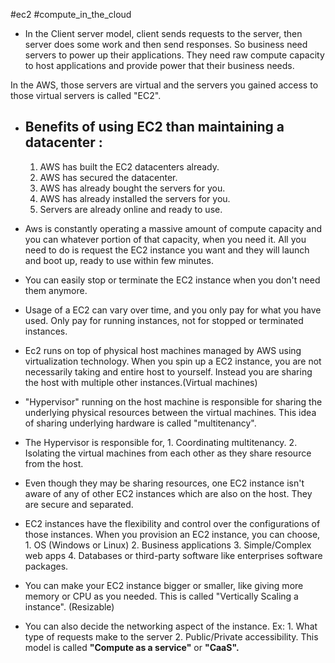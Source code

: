 #ec2 #compute_in_the_cloud
- In the Client server model, client sends requests to the server, then server does some work and then send responses.
	So business need servers to power up their applications. They need raw compute capacity to host applications and provide power that their business needs.

In the AWS, those servers are virtual and the servers you gained access to those virtual servers is called "EC2".

- ## Benefits of using EC2 than maintaining a datacenter :
	1. AWS has built the EC2 datacenters already.
	2. AWS has secured the datacenter.
	3. AWS has already bought the servers for you.
	4. AWS has already installed the servers for you.
	5. Servers are already online and ready to use.

- Aws is constantly operating a massive amount of compute capacity and you can whatever portion of that capacity, when you need it. All you need to do is request the EC2 instance you want and they will launch and boot up, ready to use within few minutes.
- You can easily stop or terminate the EC2 instance when you don't need them anymore.
- Usage of a EC2 can vary over time, and you only pay for what you have used.
	Only pay for running instances, not for stopped or terminated instances.

- Ec2 runs on top of physical host machines managed by AWS using virtualization technology. When you spin up a EC2 instance, you are not necessarily taking and entire host to yourself. Instead you are sharing the host with multiple other instances.(Virtual machines)
- "Hypervisor" running on the host machine is responsible for sharing the underlying physical resources between the virtual machines. This idea of sharing underlying hardware is called "multitenancy".
- The Hypervisor is responsible for,
		1. Coordinating multitenancy.
		2. Isolating the virtual machines from each other as they share resource from the host.
- Even though they may be sharing resources, one EC2 instance isn't aware of any of other EC2 instances which are also on the host. They are secure and separated. 

- EC2 instances have the flexibility and control over the configurations of those instances. 
	When you provision an EC2 instance, you can choose,
		1. OS (Windows or Linux)
		2. Business applications
		3. Simple/Complex web apps
		4. Databases or third-party software like enterprises software packages. 

- You can make your EC2 instance bigger or smaller, like giving more memory or CPU as you needed. This is called "Vertically Scaling a instance". (Resizable)

- You can also decide the networking aspect of the instance.
	Ex: 1. What type of requests make to the server 
		 2. Public/Private accessibility.
This model is called **"Compute as a service"**  or **"CaaS".**
